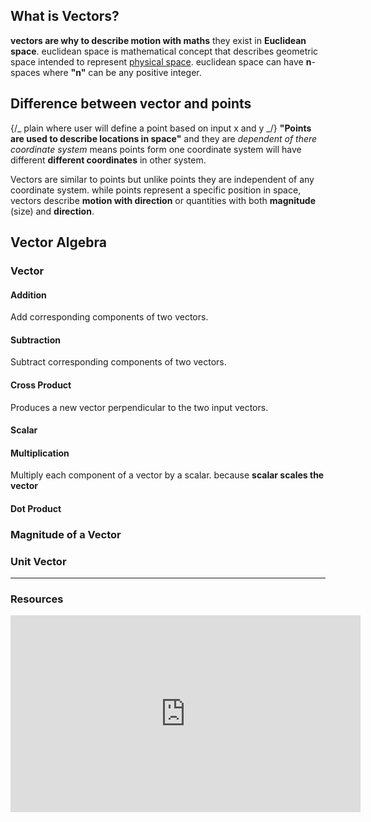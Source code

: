 ## What is Vectors?

**vectors are why to describe motion with maths** they exist in **Euclidean
space**. euclidean space is mathematical concept that describes geometric space
intended to
represent [physical space](https://en.wikipedia.org/wiki/Physical_space "Physical space").
euclidean space can have **n**-spaces where **"n"** can be any positive integer.

## Difference between vector and points

{/_ plain where user will define a point based on input x and y _/} **"Points
are used to describe locations in space"** and they are _dependent of there
coordinate system_ means points form one coordinate system will have different
**different coordinates** in other system.

Vectors are similar to points but unlike points they are independent of any
coordinate system. while points represent a specific position in space, vectors
describe **motion with direction** or quantities with both **magnitude** (size)
and **direction**.

## Vector Algebra

### Vector

#### Addition

Add corresponding components of two vectors.

#### Subtraction

Subtract corresponding components of two vectors.

#### Cross Product

Produces a new vector perpendicular to the two input vectors.

#### Scalar

#### Multiplication

Multiply each component of a vector by a scalar. because **scalar scales the
vector**

#### Dot Product

### Magnitude of a Vector

### Unit Vector

---

### Resources

<iframe width="560" height="315" src="https://www.youtube.com/embed/Ej3ZVxljJfo?si=T4O_11y3IUWO6p_w" title="YouTube video player" frameborder="0" allow="accelerometer; autoplay; clipboard-write; encrypted-media; gyroscope; picture-in-picture; web-share" referrerpolicy="strict-origin-when-cross-origin" allowfullscreen></iframe>
